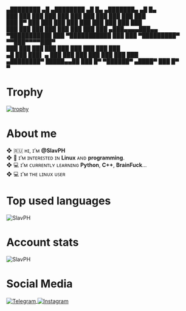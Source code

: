    ▄████████  ▄█          ▄████████  ▄█    █▄          ▄███████▄    ▄█    █▄    
  ███    ███ ███         ███    ███ ███    ███        ███    ███   ███    ███   
  ███    █▀  ███         ███    ███ ███    ███        ███    ███   ███    ███   
  ███        ███         ███    ███ ███    ███        ███    ███  ▄███▄▄▄▄███▄▄ 
▀███████████ ███       ▀███████████ ███    ███      ▀█████████▀  ▀▀███▀▀▀▀███▀  
         ███ ███         ███    ███ ███    ███        ███          ███    ███   
   ▄█    ███ ███▌    ▄   ███    ███ ███    ███        ███          ███    ███   
 ▄████████▀  █████▄▄██   ███    █▀   ▀██████▀        ▄████▀        ███    █▀    
             ▀                                                                  



# Trophy
[![trophy](https://github-profile-trophy.vercel.app/?username=SlavPH&theme=matrix)](https://github.com/ryo-ma/github-profile-trophy)

# About me
**❖** 🇷🇺 ʜɪ, ɪ’ᴍ **@SlavPH**                              
**❖** 💜 ɪ’ᴍ ɪɴᴛᴇʀᴇꜱᴛᴇᴅ ɪɴ **Linux** ᴀɴᴅ **programming**.                          
**❖** 💻 ɪ’ᴍ ᴄᴜʀʀᴇɴᴛʟʏ ʟᴇᴀʀɴɪɴɢ **Python**, **C++**, **BrainFuck**...                      
**❖** 💻 ɪ'ᴍ ᴛʜᴇ ʟɪɴᴜx ᴜꜱᴇʀ                      

# Top used languages
<p><img align="center" src="https://github-readme-stats.vercel.app/api/top-langs?username=SlavPH&show_icons=true&locale=en&layout=compact" alt="SlavPH" /></p>                        
  
# Account stats
<p><img align="center" src="https://github-readme-stats.vercel.app/api?username=SlavPH&show_icons=true&locale=en" alt="SlavPH" /></p>


# Social Media
<p align="left">
    <a href=https://t.me/theslavph>
            <img src="https://img.shields.io/badge/TheSlavPH-white?style=flat&logo=telegram" align="center" alt="Telegram" />
    </a>
    <a href=https://www.instagram.com/theslavph>
            <img src="https://img.shields.io/badge/theslavph-white?style=flat&logo=instagram" align="center" alt="Instagram" />
    </a>
</p>

